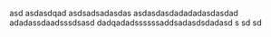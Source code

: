 asd
asdasdqad
asdsadsadasdas
asdasdasdadadadasdasdad
adadassdaadsssdsasd
dadqadadssssssaddsadasdsdadasd
s
sd
sd

